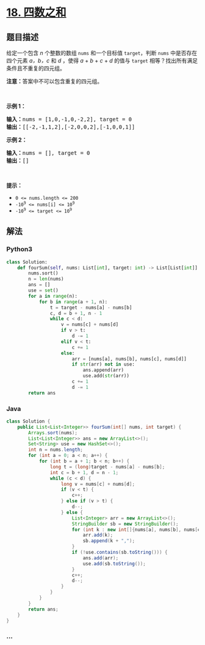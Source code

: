 # [18. 四数之和](https://leetcode-cn.com/problems/4sum)



## 题目描述

<!-- 这里写题目描述 -->

<p>给定一个包含 <em>n</em> 个整数的数组 <code>nums</code> 和一个目标值 <code>target</code>，判断 <code>nums</code> 中是否存在四个元素 <em>a，</em><em>b，c</em> 和 <em>d</em> ，使得 <em>a</em> + <em>b</em> + <em>c</em> + <em>d</em> 的值与 <code>target</code> 相等？找出所有满足条件且不重复的四元组。</p>

<p><strong>注意：</strong>答案中不可以包含重复的四元组。</p>

<p> </p>

<p><strong>示例 1：</strong></p>

<pre>
<strong>输入：</strong>nums = [1,0,-1,0,-2,2], target = 0
<strong>输出：</strong>[[-2,-1,1,2],[-2,0,0,2],[-1,0,0,1]]
</pre>

<p><strong>示例 2：</strong></p>

<pre>
<strong>输入：</strong>nums = [], target = 0
<strong>输出：</strong>[]
</pre>

<p> </p>

<p><strong>提示：</strong></p>

<ul>
	<li><code>0 <= nums.length <= 200</code></li>
	<li><code>-10<sup>9</sup> <= nums[i] <= 10<sup>9</sup></code></li>
	<li><code>-10<sup>9</sup> <= target <= 10<sup>9</sup></code></li>
</ul>


## 解法

<!-- 这里可写通用的实现逻辑 -->

<!-- tabs:start -->

### **Python3**

<!-- 这里可写当前语言的特殊实现逻辑 -->

```python
class Solution:
    def fourSum(self, nums: List[int], target: int) -> List[List[int]]:
        nums.sort()
        n = len(nums)
        ans = []
        use = set()
        for a in range(n):
            for b in range(a + 1, n):
                t = target - nums[a] - nums[b]
                c, d = b + 1, n - 1
                while c < d:
                    v = nums[c] + nums[d]
                    if v > t:
                        d -= 1
                    elif v < t:
                        c += 1
                    else:
                        arr = [nums[a], nums[b], nums[c], nums[d]]
                        if str(arr) not in use:
                            ans.append(arr)
                            use.add(str(arr))
                        c += 1
                        d -= 1
        return ans
```

### **Java**

<!-- 这里可写当前语言的特殊实现逻辑 -->

```java
class Solution {
    public List<List<Integer>> fourSum(int[] nums, int target) {
        Arrays.sort(nums);
        List<List<Integer>> ans = new ArrayList<>();
        Set<String> use = new HashSet<>();
        int n = nums.length;
        for (int a = 0; a < n; a++) {
            for (int b = a + 1; b < n; b++) {
                long t = (long)target - nums[a] - nums[b];
                int c = b + 1, d = n - 1;
                while (c < d) {
                    long v = nums[c] + nums[d];
                    if (v < t) {
                        c++;
                    } else if (v > t) {
                        d--;
                    } else {
                        List<Integer> arr = new ArrayList<>();
                        StringBuilder sb = new StringBuilder();
                        for (int k : new int[]{nums[a], nums[b], nums[c], nums[d]}) { 
                            arr.add(k);
                            sb.append(k + ",");
                        }
                        if (!use.contains(sb.toString())) {
                            ans.add(arr);
                            use.add(sb.toString());
                        }
                        c++;
                        d--;
                    }
                }
            }
        }
        return ans;
    }
}
```

### **...**

```

```

<!-- tabs:end -->
